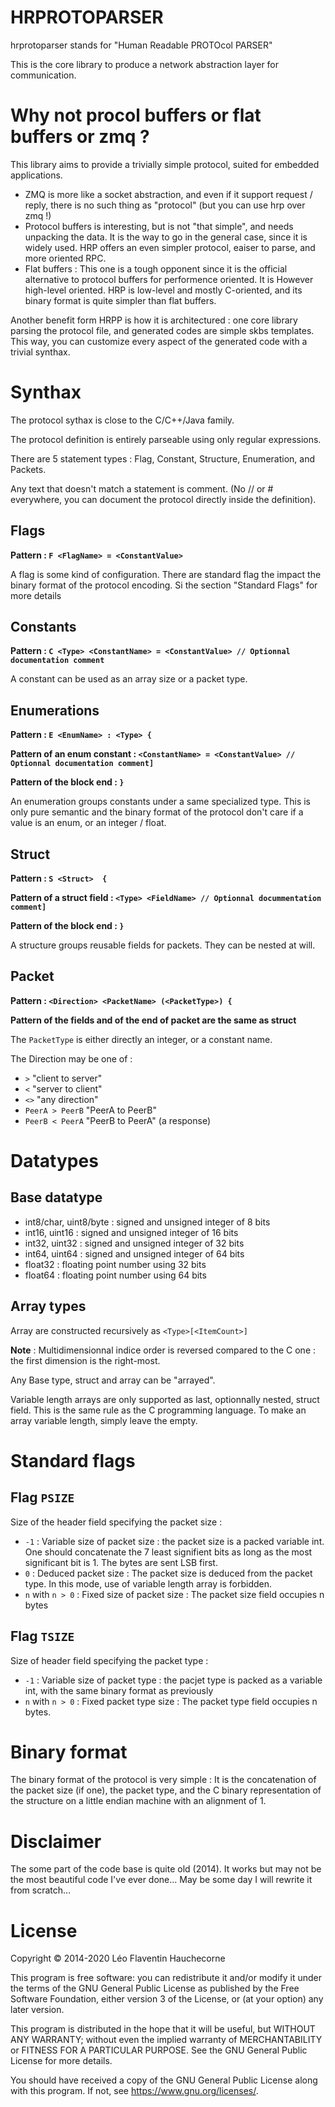 
# HRPROTOPARSER

hrprotoparser stands for "Human Readable PROTOcol PARSER"

This is the core library to produce a network abstraction layer for communication.


# Why not procol buffers or flat buffers or zmq ?

This library aims to provide a trivially simple protocol, suited for embedded applications.

  * ZMQ is more like a socket abstraction, and even if it support request / reply, there is no such thing as "protocol" (but you can use hrp over zmq !)
  * Protocol buffers is interesting, but is not "that simple", and needs unpacking the data. It is the way to go in the general case, since it is widely used. HRP offers an even simpler protocol, eaiser to parse, and more oriented RPC.
  * Flat buffers : This one is a tough opponent since it is the official alternative to protocol buffers for performence oriented. It is However high-level oriented. HRP is low-level and mostly C-oriented, and its binary format is quite simpler than flat buffers.

Another benefit form HRPP is how it is architectured : one core library parsing the protocol file, and generated codes are simple skbs templates. This way, you can customize every aspect of the generated code with a trivial synthax.

# Synthax

The protocol sythax is close to the C/C++/Java family.


The protocol definition is entirely parseable using only regular expressions.

There are 5 statement types : Flag, Constant, Structure, Enumeration, and Packets.

Any text that doesn't match a statement is comment. (No // or # everywhere, you can document the protocol directly inside the definition).

## Flags

**Pattern : `F <FlagName> = <ConstantValue>`**

A flag is some kind of configuration. There are standard flag the impact the binary format of the protocol encoding. Si the section "Standard Flags" for more details

## Constants

**Pattern : `C <Type> <ConstantName> = <ConstantValue> // Optionnal documentation comment`**

A constant can be used as an array size or a packet type.

## Enumerations

**Pattern : `E <EnumName> : <Type> {`**

**Pattern of an enum constant : `<ConstantName> = <ConstantValue> // Optionnal documentation comment]`**

**Pattern of the block end : `}`**

An enumeration groups constants under a same specialized type. This is only pure semantic and the binary format of the protocol don't care if a value is an enum, or an integer / float.

## Struct

**Pattern : `S <Struct>  {`**

**Pattern of a struct field : `<Type> <FieldName> // Optionnal docummentation comment]`**

**Pattern of the block end : `}`**

A structure groups reusable fields for packets. They can be nested at will.

## Packet

**Pattern : `<Direction> <PacketName> (<PacketType>) {`**

**Pattern of the fields and of the end of packet are the same as struct**

The `PacketType` is either directly an integer, or a constant name.

The Direction may be one of : 

  * `>`  "client to server"
  * `<`  "server to client"
  * `<>` "any direction"
  * `PeerA > PeerB` "PeerA to PeerB"
  * `PeerB < PeerA` "PeerB to PeerA" (a response)


# Datatypes

## Base datatype

  * int8/char, uint8/byte : signed and unsigned integer of 8 bits
  * int16, uint16 : signed and unsigned integer of 16 bits
  * int32, uint32 : signed and unsigned integer of 32 bits
  * int64, uint64 : signed and unsigned integer of 64 bits
  * float32 : floating point number using 32 bits
  * float64 : floating point number using 64 bits

## Array types

Array are constructed recursively as `<Type>[<ItemCount>]`

**Note** : Multidimensionnal indice order is reversed compared to the C one : the first dimension is the right-most.

Any Base type, struct and array can be "arrayed".

Variable length arrays are only supported as last, optionnally nested, struct field. This is the same rule as the C programming language.
To make an array variable length, simply leave the <ItemCount> empty.

# Standard flags

## Flag `PSIZE`

Size of the header field specifying the packet size :

  * `-1` : Variable size of packet size : the packet size is a packed variable int. One should concatenate the 7 least signifient bits as long as the most significant bit is 1. The bytes are sent LSB first.
  * `0` : Deduced packet size : The packet size is deduced from the packet type. In this mode, use of variable length array is forbidden.
  * `n` with `n > 0` : Fixed size of packet size : The packet size field occupies n bytes

## Flag `TSIZE`

Size of header field specifying the packet type :

  * `-1` : Variable size of packet type : the pacjet type is packed as a variable int, with the same binary format as previously
  * `n` with `n > 0` : Fixed packet type size : The packet type field occupies n bytes.

# Binary format

The binary format of the protocol is very simple : 
It is the concatenation of the packet size (if one), the packet type, and the C binary representation of the structure on a little endian machine with an alignment of 1.

# Disclaimer

The some part of the code base is quite old (2014). It works but may not be the most beautiful code I've ever done... May be some day I will rewrite it from scratch...

# License

Copyright © 2014-2020 Léo Flaventin Hauchecorne

This program is free software: you can redistribute it and/or modify
it under the terms of the GNU General Public License as published by
the Free Software Foundation, either version 3 of the License, or
(at your option) any later version.

This program is distributed in the hope that it will be useful,
but WITHOUT ANY WARRANTY; without even the implied warranty of
MERCHANTABILITY or FITNESS FOR A PARTICULAR PURPOSE.  See the
GNU General Public License for more details.

You should have received a copy of the GNU General Public License
along with this program.  If not, see <https://www.gnu.org/licenses/>.


